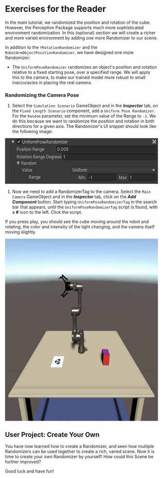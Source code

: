 # Exercises for the Reader

In the main tutorial, we randomized the position and rotation of the cube. However, the Perception Package supports much more sophisticated environment randomization. In this (optional) section we will create a richer and more varied environment by adding one more Randomizer to our scene.

In addition to the `YRotationRandomizer` and the `RobotArmObjectPositionRandomizer`, we have designed one more Randomizer: 
* The `UniformPoseRandomizer` randomizes an object's position and rotation relative to a fixed starting pose, over a specified range. We will apply this to the camera, to make our trained model more robust to small inaccuracies in placing the real camera.

### Randomizing the Camera Pose

1. Select the `Simulation Scenario` GameObject and in the _**Inspector**_ tab, on the `Fixed Length Scenario` component, add a `Uniform Pose Randomizer`. For the `Random` parameter, set the minimum value of the Range to `-1`. We do this because we want to randomize the position and rotation in both directions for a given axis. The Randomizer's UI snippet should look like the following image: 

<p align="center">
<img src="Images/5_uniform_pose_randomizer_settings.png" height=150/>
</p>

1. Now we need to add a RandomizerTag to the camera. Select the `Main Camera` GameObject and in the _**Inspector**_ tab, click on the _**Add Component**_ button. Start typing `UniformPoseRandomizerTag` in the search bar that appears, until the `UniformPoseRandomizerTag` script is found, with a **#** icon to the left. Click the script.

If you press play, you should see the cube moving around the robot and rotating, the color and intensity of the light changing, and the camera itself moving slightly.

<p align="center">
<img src="Gifs/5_camera_randomizer.gif" height=600/>
</p>


## User Project: Create Your Own

You have now learned how to create a Randomizer, and seen how multiple Randomizers can be used together to create a rich, varied scene. Now it is time to create your own Randomizer by yourself! How could this Scene be further improved?

Good luck and have fun! 
